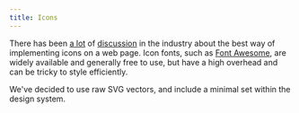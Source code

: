 ```yaml
---
title: Icons
---
```

<div class="jumpnav"></div>

There has been [a lot](https://css-tricks.com/icon-fonts-vs-svg/) of [discussion](http://ianfeather.co.uk/ten-reasons-we-switched-from-an-icon-font-to-svg/) in the industry about the best way of implementing icons on a web page. Icon fonts, such as [Font Awesome](http://fortawesome.github.io/Font-Awesome/), are widely available and generally free to use, but have a high overhead and can be tricky to style efficiently.

We've decided to use raw SVG vectors, and include a minimal set within the design system.